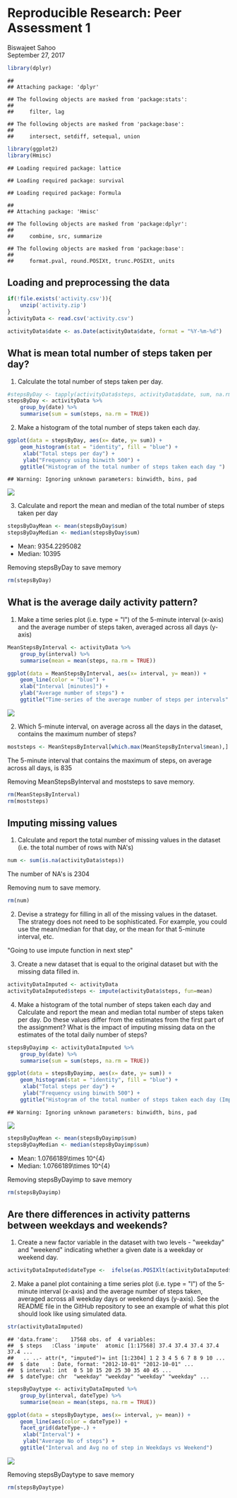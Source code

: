 # Reproducible Research: Peer Assessment 1
Biswajeet Sahoo  
September 27, 2017  


```r
library(dplyr)
```

```
## 
## Attaching package: 'dplyr'
```

```
## The following objects are masked from 'package:stats':
## 
##     filter, lag
```

```
## The following objects are masked from 'package:base':
## 
##     intersect, setdiff, setequal, union
```

```r
library(ggplot2)
library(Hmisc)
```

```
## Loading required package: lattice
```

```
## Loading required package: survival
```

```
## Loading required package: Formula
```

```
## 
## Attaching package: 'Hmisc'
```

```
## The following objects are masked from 'package:dplyr':
## 
##     combine, src, summarize
```

```
## The following objects are masked from 'package:base':
## 
##     format.pval, round.POSIXt, trunc.POSIXt, units
```


## Loading and preprocessing the data


```r
if(!file.exists('activity.csv')){
    unzip('activity.zip')
}
activityData <- read.csv('activity.csv')
```


```r
activityData$date <- as.Date(activityData$date, format = "%Y-%m-%d")
```


## What is mean total number of steps taken per day?

1. Calculate the total number of steps taken per day.


```r
#stepsByDay <- tapply(activityData$steps, activityData$date, sum, na.rm=TRUE)
stepsByDay <- activityData %>%
    group_by(date) %>%
    summarise(sum = sum(steps, na.rm = TRUE)) 
```

2. Make a histogram of the total number of steps taken each day.


```r
ggplot(data = stepsByDay, aes(x= date, y= sum)) +
    geom_histogram(stat = "identity", fill = "blue") +
     xlab("Total steps per day") +
     ylab("Frequency using binwith 500") +
    ggtitle("Histogram of the total number of steps taken each day ")
```

```
## Warning: Ignoring unknown parameters: binwidth, bins, pad
```

![](PA1_template_files/figure-html/unnamed-chunk-5-1.png)<!-- -->

3. Calculate and report the mean and median of the total number of steps taken per day


```r
stepsByDayMean <- mean(stepsByDay$sum)
stepsByDayMedian <- median(stepsByDay$sum)
```

* Mean: 9354.2295082
* Median: 10395

Removing stepsByDay to save memory

```r
rm(stepsByDay)
```


## What is the average daily activity pattern?

1. Make a time series plot (i.e. type = "l") of the 5-minute interval (x-axis) and the average number of steps taken, averaged across all days (y-axis)


```r
MeanStepsByInterval <- activityData %>%
    group_by(interval) %>%
    summarise(mean = mean(steps, na.rm = TRUE)) 
```


```r
ggplot(data = MeanStepsByInterval, aes(x= interval, y= mean)) +
    geom_line(color = "blue") +
    xlab("Interval [minutes]") + 
    ylab("Average number of steps") + 
    ggtitle("Time-series of the average number of steps per intervals" )
```

![](PA1_template_files/figure-html/unnamed-chunk-9-1.png)<!-- -->

2. Which 5-minute interval, on average across all the days in the dataset, contains the maximum number of steps?


```r
moststeps <- MeanStepsByInterval[which.max(MeanStepsByInterval$mean),]
```

The 5-minute interval that contains the maximum of steps, on average across all days, is 835


Removing MeanStepsByInterval and moststeps to save memory.

```r
rm(MeanStepsByInterval)
rm(moststeps)
```

## Imputing missing values

1. Calculate and report the total number of missing values in the dataset (i.e. the total number of rows with NA's)


```r
num <- sum(is.na(activityData$steps))
```

The number of NA's is 2304

Removing num to save memory.

```r
rm(num)
```

2. Devise a strategy for filling in all of the missing values in the dataset. The strategy does not need to be sophisticated. For example, you could use the mean/median for that day, or the mean for that 5-minute interval, etc.

"Going to use impute function in next step"

3. Create a new dataset that is equal to the original dataset but with the missing data filled in.


```r
activityDataImputed <- activityData
activityDataImputed$steps <- impute(activityData$steps, fun=mean)
```

4. Make a histogram of the total number of steps taken each day and Calculate and report the mean and median total number of steps taken per day. Do these values differ from the estimates from the first part of the assignment? What is the impact of imputing missing data on the estimates of the total daily number of steps?


```r
stepsByDayimp <- activityDataImputed %>%
    group_by(date) %>%
    summarise(sum = sum(steps, na.rm = TRUE)) 

ggplot(data = stepsByDayimp, aes(x= date, y= sum)) +
    geom_histogram(stat = "identity", fill = "blue") +
     xlab("Total steps per day") +
     ylab("Frequency using binwith 500") +
    ggtitle("Histogram of the total number of steps taken each day (Imputed Data) ")
```

```
## Warning: Ignoring unknown parameters: binwidth, bins, pad
```

![](PA1_template_files/figure-html/unnamed-chunk-15-1.png)<!-- -->


```r
stepsByDayMean <- mean(stepsByDayimp$sum)
stepsByDayMedian <- median(stepsByDayimp$sum)
```

* Mean: 1.0766189\times 10^{4}
* Median: 1.0766189\times 10^{4}

Removing stepsByDayimp to save memory

```r
rm(stepsByDayimp)
```


## Are there differences in activity patterns between weekdays and weekends?

1. Create a new factor variable in the dataset with two levels - "weekday" and "weekend" indicating whether a given date is a weekday or weekend day.


```r
activityDataImputed$dateType <-  ifelse(as.POSIXlt(activityDataImputed$date)$wday %in% c(0,6), "weekend", "weekday")
```

2. Make a panel plot containing a time series plot (i.e. type = "l") of the 5-minute interval (x-axis) and the average number of steps taken, averaged across all weekday days or weekend days (y-axis). See the README file in the GitHub repository to see an example of what this plot should look like using simulated data.


```r
str(activityDataImputed)
```

```
## 'data.frame':	17568 obs. of  4 variables:
##  $ steps   :Class 'impute'  atomic [1:17568] 37.4 37.4 37.4 37.4 37.4 ...
##   .. ..- attr(*, "imputed")= int [1:2304] 1 2 3 4 5 6 7 8 9 10 ...
##  $ date    : Date, format: "2012-10-01" "2012-10-01" ...
##  $ interval: int  0 5 10 15 20 25 30 35 40 45 ...
##  $ dateType: chr  "weekday" "weekday" "weekday" "weekday" ...
```

```r
stepsByDaytype <- activityDataImputed %>%
    group_by(interval, dateType) %>%
    summarise(mean = mean(steps, na.rm = TRUE)) 

ggplot(data = stepsByDaytype, aes(x= interval, y= mean)) +
    geom_line(aes(color = dateType)) +
    facet_grid(dateType~.) +
     xlab("Interval") +
     ylab("Average No of steps") +
    ggtitle("Interval and Avg no of step in Weekdays vs Weekend")
```

![](PA1_template_files/figure-html/unnamed-chunk-19-1.png)<!-- -->

Removing stepsByDaytype to save memory

```r
rm(stepsByDaytype)
```



